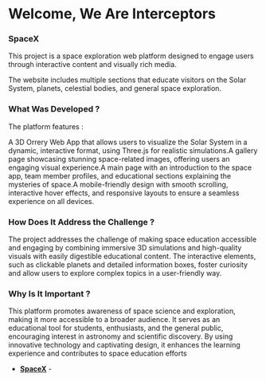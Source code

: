 <h1>Welcome, We Are Interceptors</h1>

<h3>SpaceX</h3>

This project is a space exploration web platform designed to engage users through interactive content and visually rich media.

The website includes multiple sections that educate visitors on the Solar System, planets, celestial bodies, and general space exploration.

### What Was Developed ?

The platform features : 

A 3D Orrery Web App that allows users to visualize the Solar System in a dynamic, interactive format, using Three.js for realistic simulations.A gallery page showcasing stunning space-related images, offering users an engaging visual experience.A main page with an introduction to the space app, team member profiles, and educational sections explaining the mysteries of space.A mobile-friendly design with smooth scrolling, interactive hover effects, and responsive layouts to ensure a seamless experience on all devices.

### How Does It Address the Challenge ?

The project addresses the challenge of making space education accessible and engaging by combining immersive 3D simulations and high-quality visuals with easily digestible educational content. The interactive elements, such as clickable planets and detailed information boxes, foster curiosity and allow users to explore complex topics in a user-friendly way.

### Why Is It Important ? 

This platform promotes awareness of space science and exploration, making it more accessible to a broader audience. It serves as an educational tool for students, enthusiasts, and the general public, encouraging interest in astronomy and scientific discovery. By using innovative technology and captivating design, it enhances the learning experience and contributes to space education efforts


- **[SpaceX](https://zooxinirll.github.io/interceptors.github.io/)** - 
